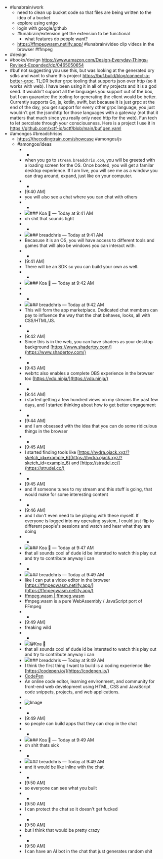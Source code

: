 - #lunabrain/work
	- need to clean up bucket code so that files are being written to the idea of a bucket
	- explore using entgo
	- login with google/github
	- #lunabrain/extension get the extension to be functional
		- what features do people want?
	- https://ffmpegwasm.netlify.app/ #lunabrain/video clip videos in the browser #ffmpeg
- #design
- #books/design https://www.amazon.com/Design-Everyday-Things-Revised-Expanded/dp/0465050654
- #buf not suggesting you use this, but was looking at the generated ory sdks and want to share this project https://buf.build/blog/connect-a-better-grpc. TL;DR better grpc tooling that supports json over http (so it works with web). I have been using it in all of my projects and it is a god send. It wouldn't support all the languages you support out of the box, but I can guarantee the tooling for generating the client would be better. Currently supports Go, js, kotlin, swift, but because it is just grpc at the end of the day, you get support for every other grpc language, you just wouldn't get the json/http for those languages with a gateway (not that it matters that much since you really only need http for the web). Fun tech to let percolate through your consciousness. Here is a project I use it in https://github.com/xctf-io/xctf/blob/main/buf.gen.yaml
- #amongos #breadchrisos
	- https://thecodingtrain.com/showcase #amongos/js
	- #amongos/ideas
		- -
		- when you go to `stream.breadchris.com`, you will be greeted with a loading screen for the OS. Once booted, you will get a familar desktop experience. If I am live, you will see me as a window you can drag around, expand, just like on your computer.
		- -
		- [9:40 AM]
		- you will also see a chat where you can chat with others
		- -
		- ![ ](https://cdn.discordapp.com/avatars/281323132319563777/42832dd81fce91cb792431f2bd5d7335.webp?size=160)### Koa 🌲  — Today at 9:41 AM
		- oh shit that sounds tight
		- -
		- ![ ](https://cdn.discordapp.com/avatars/971897968967950336/7b1ad719d7d8f5bca0c816ed9eb471c9.webp?size=160)### breadchris  — Today at 9:41 AM
		- Becasuse it is an OS, you will have access to different tools and games that will also be windows you can interact with.
		- -
		- [9:41 AM]
		- There will be an SDK so you can build your own as well.
		- -
		- ![ ](https://cdn.discordapp.com/avatars/281323132319563777/42832dd81fce91cb792431f2bd5d7335.webp?size=160)### Koa 🌲  — Today at 9:42 AM
		- [](https://tenor.com/view/anime-luffy-excited-amazed-gif-13628914)
		- -
		- ![ ](https://cdn.discordapp.com/avatars/971897968967950336/7b1ad719d7d8f5bca0c816ed9eb471c9.webp?size=160)### breadchris  — Today at 9:42 AM
		- This will form the app marketplace. Dedicated chat members can pay to influence the way that the chat behaves, looks, all with CSS/HTML/JS.
		- -
		- [9:42 AM]
		- Since this is in the web, you can have shaders as your desktop background [https://www.shadertoy.com/](https://www.shadertoy.com/)
		- -
		- [9:43 AM]
		- webrtc also enables a complete OBS experience in the browser too [https://vdo.ninja/](https://vdo.ninja/)
		- -
		- [9:44 AM]
		- i started getting a few hundred views on my streams the past few days, and I started thinking about how to get better engagement
		- -
		- [9:44 AM]
		- and I am obsessed with the idea that you can do some ridiculous things in the browser
		- -
		- [9:45 AM]
		- I started finding tools like [https://hydra.ojack.xyz/?sketch_id=example_6](https://hydra.ojack.xyz/?sketch_id=example_6) and [https://strudel.cc/](https://strudel.cc/)
		- -
		- [9:45 AM]
		- and if someone tunes to my stream and this stuff is going, that would make for some interesting content
		- -
		- [9:46 AM]
		- and I don't even need to be playing with these myself. If everyone is logged into my operating system, I could just flip to different people's sessions and watch and hear what they are doing
		- -
		- ![ ](https://cdn.discordapp.com/avatars/281323132319563777/42832dd81fce91cb792431f2bd5d7335.webp?size=160)### Koa 🌲  — Today at 9:47 AM
		- that all sounds cool af dude id be intersted to watch this play out and try to contribute anyway i can
		- -
		- ![ ](https://cdn.discordapp.com/avatars/971897968967950336/7b1ad719d7d8f5bca0c816ed9eb471c9.webp?size=160)### breadchris  — Today at 9:49 AM
		- like I can put a video editor in the browser [https://ffmpegwasm.netlify.app/](https://ffmpegwasm.netlify.app/)
		- [ffmpeg.wasm | ffmpeg.wasm](https://ffmpegwasm.netlify.app/)
		- ffmpeg.wasm is a pure WebAssembly / JavaScript port of FFmpeg
		- -
		- [9:49 AM]
		- freaking wild
		- -
		- ![](https://cdn.discordapp.com/avatars/281323132319563777/42832dd81fce91cb792431f2bd5d7335.webp?size=32)@Koa 🌲
		- that all sounds cool af dude id be intersted to watch this play out and try to contribute anyway i can
		- ![ ](https://cdn.discordapp.com/avatars/971897968967950336/7b1ad719d7d8f5bca0c816ed9eb471c9.webp?size=160)### breadchris  — Today at 9:49 AM
		- I think the first thing I want to build is a coding experience like [https://codepen.io/](https://codepen.io/)
		- [CodePen](https://codepen.io/)
		- An online code editor, learning environment, and community for front-end web development using HTML, CSS and JavaScript code snippets, projects, and web applications.
		- [](https://cpwebassets.codepen.io/assets/social/facebook-default-05cf522ae1d4c215ae0f09d866d97413a2204b6c9339c6e7a1b96ab1d4a7340f.png)
		- ![Image](https://images-ext-2.discordapp.net/external/sjO8Q91zh_M-MiaN_qGQNz2FpQRPqZNEylxHYpsM0h8/https/cpwebassets.codepen.io/assets/social/facebook-default-05cf522ae1d4c215ae0f09d866d97413a2204b6c9339c6e7a1b96ab1d4a7340f.png?format=webp&quality=lossless&width=160&height=160)
		- -
		- [9:49 AM]
		- so people can build apps that they can drop in the chat
		- -
		- ![ ](https://cdn.discordapp.com/avatars/281323132319563777/42832dd81fce91cb792431f2bd5d7335.webp?size=160)### Koa 🌲  — Today at 9:49 AM
		- oh shit thats sick
		- -
		- ![ ](https://cdn.discordapp.com/avatars/971897968967950336/7b1ad719d7d8f5bca0c816ed9eb471c9.webp?size=160)### breadchris  — Today at 9:49 AM
		- and it would be like inline with the chat
		- -
		- [9:50 AM]
		- so everyone can see what you built
		- -
		- [9:50 AM]
		- I can protect the chat so it doesn't get fucked
		- -
		- [9:50 AM]
		- but I think that would be pretty crazy
		- -
		- [9:50 AM]
		- I can have an AI bot in the chat that just generates random shit
